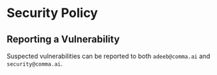 # Security Policy

## Reporting a Vulnerability

Suspected vulnerabilities can be reported to both `adeeb@comma.ai` and `security@comma.ai`.
